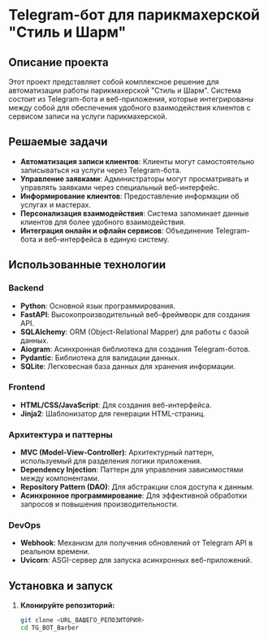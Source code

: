 # Telegram-бот для парикмахерской "Стиль и Шарм"

## Описание проекта
Этот проект представляет собой комплексное решение для автоматизации работы парикмахерской "Стиль и Шарм". Система состоит из Telegram-бота и веб-приложения, которые интегрированы между собой для обеспечения удобного взаимодействия клиентов с сервисом записи на услуги парикмахерской.

## Решаемые задачи
- **Автоматизация записи клиентов**: Клиенты могут самостоятельно записываться на услуги через Telegram-бота.
- **Управление заявками**: Администраторы могут просматривать и управлять заявками через специальный веб-интерфейс.
- **Информирование клиентов**: Предоставление информации об услугах и мастерах.
- **Персонализация взаимодействия**: Система запоминает данные клиентов для более удобного взаимодействия.
- **Интеграция онлайн и офлайн сервисов**: Объединение Telegram-бота и веб-интерфейса в единую систему.

## Использованные технологии

### Backend
- **Python**: Основной язык программирования.
- **FastAPI**: Высокопроизводительный веб-фреймворк для создания API.
- **SQLAlchemy**: ORM (Object-Relational Mapper) для работы с базой данных.
- **Aiogram**: Асинхронная библиотека для создания Telegram-ботов.
- **Pydantic**: Библиотека для валидации данных.
- **SQLite**: Легковесная база данных для хранения информации.

### Frontend
- **HTML/CSS/JavaScript**: Для создания веб-интерфейса.
- **Jinja2**: Шаблонизатор для генерации HTML-страниц.

### Архитектура и паттерны
- **MVC (Model-View-Controller)**: Архитектурный паттерн, используемый для разделения логики приложения.
- **Dependency Injection**: Паттерн для управления зависимостями между компонентами.
- **Repository Pattern (DAO)**: Для абстракции слоя доступа к данным.
- **Асинхронное программирование**: Для эффективной обработки запросов и повышения производительности.

### DevOps
- **Webhook**: Механизм для получения обновлений от Telegram API в реальном времени.
- **Uvicorn**: ASGI-сервер для запуска асинхронных веб-приложений.

## Установка и запуск

1. **Клонируйте репозиторий:**
   ```bash
   git clone <URL_ВАШЕГО_РЕПОЗИТОРИЯ>
   cd TG_BOT_Barber
